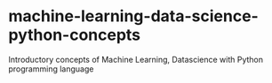 # machine-learning-data-science-python-concepts
Introductory concepts of Machine Learning, Datascience with Python programming language
